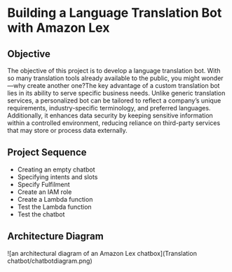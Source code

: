 # Building a Language Translation Bot with Amazon Lex
## Objective
The objective of this project is to develop a language translation bot. With so many translation tools already available to the public, you might wonder—why create another one?The key advantage of a custom translation bot lies in its ability to serve specific business needs. Unlike generic translation services, a personalized bot can be tailored to reflect a company’s unique requirements, industry-specific terminology, and preferred languages. Additionally, it enhances data security by keeping sensitive information within a controlled environment, reducing reliance on third-party services that may store or process data externally.
## Project Sequence
- Creating an empty chatbot
- Specifying intents and slots
- Specify Fulfilment
- Create an IAM role
- Create a Lambda function
- Test the Lambda function
- Test the chatbot
## Architecture Diagram
![an architectural diagram of an Amazon Lex chatbox](Translation chatbot/chatbotdiagram.png)
